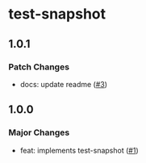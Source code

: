 # test-snapshot

## 1.0.1

### Patch Changes

- docs: update readme ([#3](https://github.com/ota-meshi/test-snapshot/pull/3))

## 1.0.0

### Major Changes

- feat: implements test-snapshot ([#1](https://github.com/ota-meshi/test-snapshot/pull/1))
